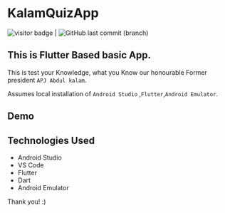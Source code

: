 # KalamQuizApp
<img src= "https://visitor-badge.laobi.icu/badge?page_id=201851019-iiitv/KalamQuizApp " alt="visitor badge"/> |  ![GitHub last commit (branch)](https://img.shields.io/github/last-commit/201851019-iiitv/KalamQuizApp/main)

## This is Flutter Based basic App.

This is test your Knowledge, what you Know our honourable Former president `APJ Abdul kalam`.

Assumes local installation of  `Android Studio` ,`Flutter`,`Android Emulator`.



## Demo 


## Technologies Used
* Android Studio
* VS Code
* Flutter
* Dart
* Android Emulator



Thank you! :)
